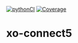 [![pythonCI](https://github.com/inahym196/xo-connect5/actions/workflows/main.yml/badge.svg?branch=v0.0)](https://github.com/inahym196/xo-connect5/actions/workflows/main.yml)
[![Coverage](https://img.shields.io/endpoint?url=https://gist.github.com/inahym196/e4a0ff4f337e6d7b3f3bf23c179f3170/#file-pytest-coverage-comment-json)](https://github.com/inahym196/xo-connect5/actions)

# xo-connect5

